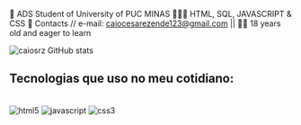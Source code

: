 🚀 ADS Student of University of PUC MINAS
🧑🏻‍💻 HTML, SQL, JAVASCRIPT & CSS
📧 Contacts // e-mail: caiocesarezende123@gmail.com ||
👨🏻 18 years old and eager to learn 

![caiosrz GitHub stats](https://github-readme-stats.vercel.app/api?username=caiosrz&show_icons=true&theme=transparent)

## Tecnologias que uso no meu cotidiano:
<div style='display: inline_block'><br/>
  <img align="center" alt ="html5" src= https://img.shields.io/badge/HTML5-E34F26?style=for-the-badge&logo=html5&logoColor=white />
  <img align="center" alt ="javascript" src= https://img.shields.io/badge/JavaScript-323330?style=for-the-badge&logo=javascript&logoColor=F7DF1E />
  <img align="center" alt ="css3" src= https://img.shields.io/badge/CSS3-1572B6?style=for-the-badge&logo=css3&logoColor=white />
</div>
